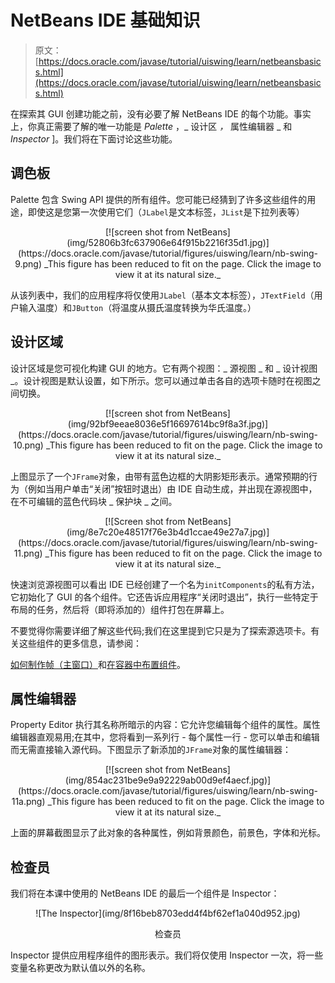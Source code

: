 # NetBeans IDE 基础知识

> 原文： [https://docs.oracle.com/javase/tutorial/uiswing/learn/netbeansbasics.html](https://docs.oracle.com/javase/tutorial/uiswing/learn/netbeansbasics.html)

在探索其 GUI 创建功能之前，没有必要了解 NetBeans IDE 的每个功能。事实上，你真正需要了解的唯一功能是 _Palette_ ，_ 设计区 _，_ 属性编辑器 _ 和 _Inspector_ ]。我们将在下面讨论这些功能。

## 调色板

Palette 包含 Swing API 提供的所有组件。您可能已经猜到了许多这些组件的用途，即使这是您第一次使用它们（`JLabel`是文本标签，`JList`是下拉列表等）

<center>[![screen shot from NetBeans](img/52806b3fc637906e64f915b2216f35d1.jpg)](https://docs.oracle.com/javase/tutorial/figures/uiswing/learn/nb-swing-9.png)
_This figure has been reduced to fit on the page.
Click the image to view it at its natural size._</center>

从该列表中，我们的应用程序将仅使用`JLabel`（基本文本标签），`JTextField`（用户输入温度）和`JButton`（将温度从摄氏温度转换为华氏温度。）

## 设计区域

设计区域是您可视化构建 GUI 的地方。它有两个视图：_ 源视图 _ 和 _ 设计视图 _。设计视图是默认设置，如下所示。您可以通过单击各自的选项卡随时在视图之间切换。

<center>[![screen shot from NetBeans](img/92bf9eeae8036e5f16697614bc9f8a3f.jpg)](https://docs.oracle.com/javase/tutorial/figures/uiswing/learn/nb-swing-10.png)
_This figure has been reduced to fit on the page.
Click the image to view it at its natural size._</center>

上图显示了一个`JFrame`对象，由带有蓝色边框的大阴影矩形表示。通常预期的行为（例如当用户单击“关闭”按钮时退出）由 IDE 自动生成，并出现在源视图中，在不可编辑的蓝色代码块 _ 保护块 _ 之间。

<center>[![Screen shot from NetBeans](img/8e7c20e48517f76e3b4d1ccae49e27a7.jpg)](https://docs.oracle.com/javase/tutorial/figures/uiswing/learn/nb-swing-11.png)
_This figure has been reduced to fit on the page.
Click the image to view it at its natural size._</center>

快速浏览源视图可以看出 IDE 已经创建了一个名为`initComponents`的私有方法，它初始化了 GUI 的各个组件。它还告诉应用程序“关闭时退出”，执行一些特定于布局的任务，然后将（即将添加的）组件打包在屏幕上。

不要觉得你需要详细了解这些代码;我们在这里提到它只是为了探索源选项卡。有关这些组件的更多信息，请参阅：

[如何制作帧（主窗口）](../components/frame.html)和[在容器中布置组件](../layout/index.html)。

## 属性编辑器

Property Editor 执行其名称所暗示的内容：它允许您编辑每个组件的属性。属性编辑器直观易用;在其中，您将看到一系列行 - 每个属性一行 - 您可以单击和编辑而无需直接输入源代码。下图显示了新添加的`JFrame`对象的属性编辑器：

<center>[![screen shot from NetBeans](img/854ac231be9e9a92229ab00d9ef4aecf.jpg)](https://docs.oracle.com/javase/tutorial/figures/uiswing/learn/nb-swing-11a.png)
_This figure has been reduced to fit on the page.
Click the image to view it at its natural size._</center>

上面的屏幕截图显示了此对象的各种属性，例如背景颜色，前景色，字体和光标。

## 检查员

我们将在本课中使用的 NetBeans IDE 的最后一个组件是 Inspector：

<center>![The Inspector](img/8f16beb8703edd4f4bf62ef1a040d952.jpg)

检查员

</center>

Inspector 提供应用程序组件的图形表示。我们将仅使用 Inspector 一次，将一些变量名称更改为默认值以外的名称。
